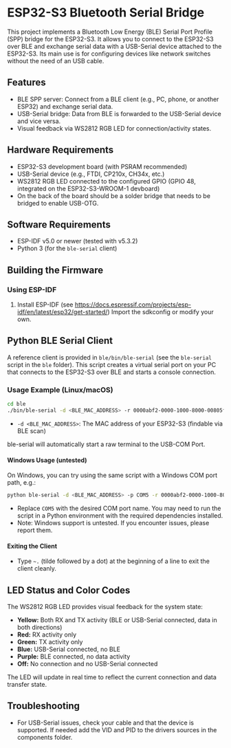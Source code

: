 # ESP32-S3 Bluetooth Serial Bridge

This project implements a Bluetooth Low Energy (BLE) Serial Port Profile (SPP) bridge for the ESP32-S3. It allows you to connect to the ESP32-S3 over BLE and exchange serial data with a USB-Serial device attached to the ESP32-S3.
Its main use is for configuring devices like network switches without the need of an USB cable.

## Features
- BLE SPP server: Connect from a BLE client (e.g., PC, phone, or another ESP32) and exchange serial data.
- USB-Serial bridge: Data from BLE is forwarded to the USB-Serial device and vice versa.
- Visual feedback via WS2812 RGB LED for connection/activity states.

## Hardware Requirements
- ESP32-S3 development board (with PSRAM recommended)
- USB-Serial device (e.g., FTDI, CP210x, CH34x, etc.)
- WS2812 RGB LED connected to the configured GPIO (GPIO 48, integrated on the ESP32-S3-WROOM-1 devboard)
- On the back of the board should be a solder bridge that needs to be bridged to enable USB-OTG.

## Software Requirements
- ESP-IDF v5.0 or newer (tested with v5.3.2)
- Python 3 (for the `ble-serial` client)

## Building the Firmware

### Using ESP-IDF
1. Install ESP-IDF (see https://docs.espressif.com/projects/esp-idf/en/latest/esp32/get-started/)
Import the sdkconfig or modify your own.

## Python BLE Serial Client
A reference client is provided in `ble/bin/ble-serial` (see the `ble-serial` script in the `ble` folder). This script creates a virtual serial port on your PC that connects to the ESP32-S3 over BLE and starts a console connection.

### Usage Example (Linux/macOS)
```sh
cd ble
./bin/ble-serial -d <BLE_MAC_ADDRESS> -r 0000abf2-0000-1000-8000-00805f9b34fb -w 0000abf1-0000-1000-8000-00805f9b34fb -m 517 --write-with-response
```
- `-d <BLE_MAC_ADDRESS>`: The MAC address of your ESP32-S3 (findable via BLE scan)

ble-serial will automatically start a raw terminal to the USB-COM Port.

#### Windows Usage (untested)
On Windows, you can try using the same script with a Windows COM port path, e.g.:
```sh
python ble-serial -d <BLE_MAC_ADDRESS> -p COM5 -r 0000abf2-0000-1000-8000-00805f9b34fb -w 0000abf1-0000-1000-8000-00805f9b34fb -m 517 --write-with-response
```
- Replace `COM5` with the desired COM port name. You may need to run the script in a Python environment with the required dependencies installed.
- Note: Windows support is untested. If you encounter issues, please report them.

#### Exiting the Client
- Type `~.` (tilde followed by a dot) at the beginning of a line to exit the client cleanly.

## LED Status and Color Codes
The WS2812 RGB LED provides visual feedback for the system state:

- **Yellow:** Both RX and TX activity (BLE or USB-Serial connected, data in both directions)
- **Red:** RX activity only
- **Green:** TX activity only
- **Blue:** USB-Serial connected, no BLE
- **Purple:** BLE connected, no data activity
- **Off:** No connection and no USB-Serial connected

The LED will update in real time to reflect the current connection and data transfer state.

## Troubleshooting
- For USB-Serial issues, check your cable and that the device is supported. If needed add the VID and PID to the drivers sources in the components folder.

